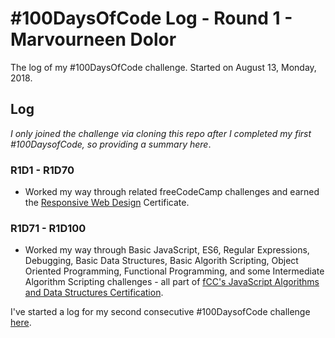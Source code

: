 # #100DaysOfCode Log - Round 1 - Marvourneen Dolor

The log of my #100DaysOfCode challenge. Started on August 13, Monday, 2018.

## Log
_I only joined the challenge via cloning this repo after I completed my first #100DaysofCode, so providing a summary here_.

### R1D1 - R1D70
- Worked my way through related freeCodeCamp challenges and earned the [Responsive Web Design](https://www.freecodecamp.org/certification/marvokdolor/responsive-web-design) Certificate.

### R1D71 - R1D100
- Worked my way through Basic JavaScript, ES6, Regular Expressions, Debugging, Basic Data Structures, Basic Algorith Scripting, Object Oriented Programming, Functional Programming, and some Intermediate Algorithm Scripting challenges - all part of [fCC's JavaScript Algorithms and Data Structures Certification](https://learn.freecodecamp.org/).

I've started a log for my second consecutive #100DaysofCode challenge [here](r2-log.md).
